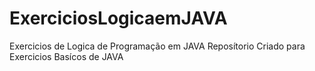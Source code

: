 # ExerciciosLogicaemJAVA
 Exercicios de Logica de Programação em JAVA
 Reposítorio Criado para Exercicios Basícos de JAVA
